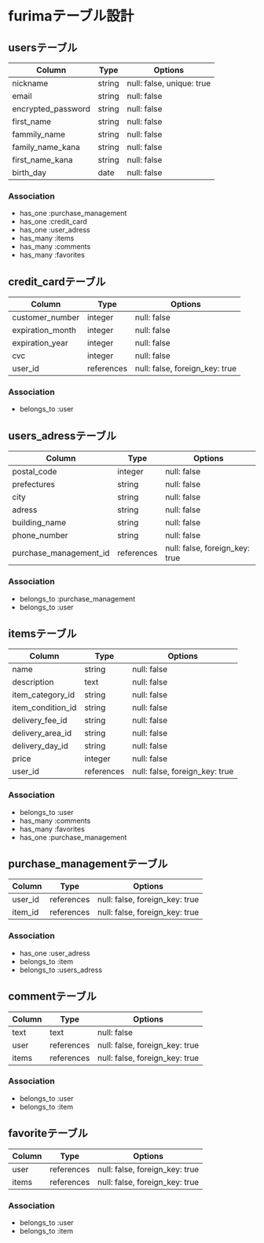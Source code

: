 # furimaテーブル設計

## usersテーブル

| Column             | Type        | Options                |
| ------------------ | ------- | -------------------------- |
| nickname           | string  | null: false, unique: true  |
| email              | string  | null: false                |
| encrypted_password | string  | null: false                |
| first_name         |string   | null: false                |
| fammily_name       | string  | null: false                |
| family_name_kana   | string  | null: false                |
| first_name_kana    | string  | null: false                |
| birth_day          | date    | null: false                |


### Association

- has_one :purchase_management
- has_one :credit_card
- has_one :user_adress
- has_many :items
- has_many :comments
- has_many :favorites



## credit_cardテーブル

| Column          | Type       | Options                        |
| --------------- | ---------- | ------------------------------ |
|customer_number  | integer    | null: false                    |
|expiration_month | integer    | null: false                    |
|expiration_year  | integer    | null: false                    |
|cvc              | integer    | null: false                    |
|user_id          | references | null: false, foreign_key: true |

### Association

- belongs_to :user 


## users_adressテーブル

| Column                      | Type       | Options                        |
| --------------------------- | ---------- | ------------------------------ |
|postal_code                  | integer    | null: false                    |
|prefectures                  | string     | null: false                    |
|city                         | string     | null: false                    |
|adress                       | string     | null: false                    |
|building_name                | string     | null: false                    |
|phone_number                 | string     | null: false                    |
|purchase_management_id       | references | null: false, foreign_key: true |

### Association

- belongs_to :purchase_management
- belongs_to :user 

## itemsテーブル

| Column           | Type         | Options                        |
| ---------------- | ------------ | ------------------------------ |
|name              | string       | null: false                    |
|description       | text         | null: false                    |
|item_category_id  | string       | null: false                    |
|item_condition_id | string       | null: false                    |
|delivery_fee_id   | string       | null: false                    |
|delivery_area_id  | string       | null: false                    |
|delivery_day_id   | string       | null: false                    |
|price             | integer      | null: false                    |
|user_id           | references   | null: false, foreign_key: true |
 
### Association

- belongs_to :user 
- has_many :comments
- has_many :favorites
- has_one :purchase_management


## purchase_managementテーブル

| Column | Type         | Options                        |
| ------ | ------------ | ------------------------------ |
|user_id | references   | null: false, foreign_key: true |
|item_id | references   | null: false, foreign_key: true |

### Association

- has_one :user_adress
- belongs_to :item 
- belongs_to :users_adress





## commentテーブル

| Column    | Type       | Options                        |
| --------- | ---------- | ------------------------------ |
| text      | text       | null: false                    |
| user      | references | null: false, foreign_key: true |
| items     | references | null: false, foreign_key: true |

### Association

- belongs_to :user
- belongs_to :item

## favoriteテーブル

| Column    | Type       | Options                        |
| --------- | ---------- | ------------------------------ |
| user      | references | null: false, foreign_key: true |
| items     | references | null: false, foreign_key: true |

### Association

- belongs_to :user
- belongs_to :item
